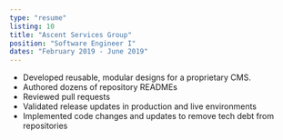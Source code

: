```yaml
---
type: "resume"
listing: 10
title: "Ascent Services Group"
position: "Software Engineer I"
dates: "February 2019 - June 2019"
---
```


- Developed reusable, modular designs for a proprietary CMS.
- Authored dozens of repository READMEs
- Reviewed pull requests
- Validated release updates in production and live environments
- Implemented code changes and updates to remove tech debt from repositories
